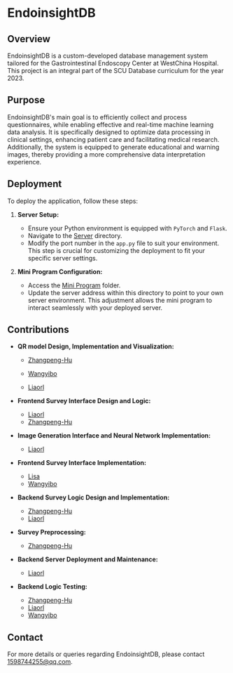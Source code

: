 # EndoinsightDB

## Overview
EndoinsightDB is a custom-developed database management system tailored for the Gastrointestinal Endoscopy Center at WestChina Hospital. This project is an integral part of the SCU Database curriculum for the year 2023.

## Purpose
EndoinsightDB's main goal is to efficiently collect and process questionnaires, while enabling effective and real-time machine learning data analysis. It is specifically designed to optimize data processing in clinical settings, enhancing patient care and facilitating medical research. Additionally, the system is equipped to generate educational and warning images, thereby providing a more comprehensive data interpretation experience.

## Deployment

To deploy the application, follow these steps:

1. **Server Setup:**
   - Ensure your Python environment is equipped with `PyTorch` and `Flask`.
   - Navigate to the [Server](./EGCAI_server_integrated/) directory.
   - Modify the port number in the `app.py` file to suit your environment. This step is crucial for customizing the deployment to fit your specific server settings.

2. **Mini Program Configuration:**
   - Access the [Mini Program](./EGCAI_miniprogram_integraterd/) folder.
   - Update the server address within this directory to point to your own server environment. This adjustment allows the mini program to interact seamlessly with your deployed server.

## Contributions

- **QR model Design, Implementation and Visualization:**
  - [Zhangpeng-Hu](https://github.com/LucasQAQ)

  - [Wangyibo](https://github.com/Wangyibo321)
  
  - [Liaorl](https://github.com/KINGLRL)
  
- **Frontend Survey Interface Design and Logic:** 
  - [Liaorl](https://github.com/KINGLRL)
  - [Zhangpeng-Hu](https://github.com/LucasQAQ)

- **Image Generation Interface and Neural Network Implementation:** 
  - [Liaorl](https://github.com/KINGLRL)

- **Frontend Survey Interface Implementation:** 
  - [Lisa](https://github.com/lisaaaa0415)
  - [Wangyibo](https://github.com/Wangyibo321)

- **Backend Survey Logic Design and Implementation:** 
  - [Zhangpeng-Hu](https://github.com/LucasQAQ)
  - [Liaorl](https://github.com/KINGLRL)

- **Survey Preprocessing:** 
  - [Zhangpeng-Hu](https://github.com/LucasQAQ)

- **Backend Server Deployment and Maintenance:** 
  - [Liaorl](https://github.com/KINGLRL)

- **Backend Logic Testing:** 
  - [Zhangpeng-Hu](https://github.com/LucasQAQ)
  - [Liaorl](https://github.com/KINGLRL)
  - [Wangyibo](https://github.com/Wangyibo321)

## Contact

For more details or queries regarding EndoinsightDB, please contact [1598744255@qq.com](mailto:1598744255@qq.com).
